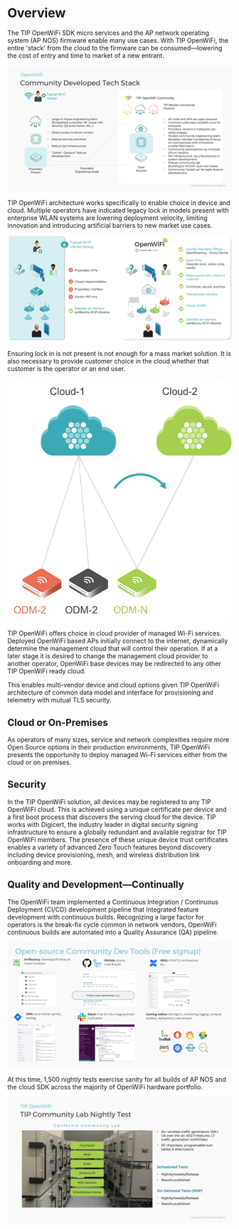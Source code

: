 # Overview

The TIP OpenWiFi SDK micro services and the AP network operating system (AP NOS) firmware enable many use cases. With TIP OpenWiFi, the entire 'stack' from the cloud to the firmware can be consumed—lowering the cost of entry and time to market of a new entrant.

![](../.gitbook/assets/image3.png)

TIP OpenWiFi architecture works specifically to enable choice in device and cloud. Multiple operators have indicated legacy lock in models present with enterprise WLAN systems are lowering deployment velocity, limiting innovation and introducing artificial barriers to new market use cases.

![](<../.gitbook/assets/image (1) (1).png>)

Ensuring lock in is not present is not enough for a mass market solution. It is also necessary to provide customer choice in the cloud whether that customer is the operator or an end user.

![](<../.gitbook/assets/image (2).png>)

TIP OpenWiFi offers choice in cloud provider of managed Wi-Fi services. Deployed OpenWiFi based APs initially connect to the internet, dynamically determine the management cloud that will control their operation. If at a later stage it is desired to change the management cloud provider to another operator, OpenWiFi base devices may be redirected to any other TIP OpenWiFi ready cloud.

This enables multi-vendor device and cloud options given TIP OpenWiFi architecture of common data model and interface for provisioning and telemetry with mutual TLS security.

## Cloud or On-Premises

As operators of many sizes, service and network complexities require more Open Source options in their production environments, TIP OpenWiFi presents the opportunity to deploy managed Wi-Fi services either from the cloud or on premises.

## Security

In the TIP OpenWiFi solution, all devices may be registered to any TIP OpenWiFi cloud. This is achieved using a unique certificate per device and a first boot process that discovers the serving cloud for the device. TIP works with Digicert, the industry leader in digital security signing infrastructure to ensure a globally redundant and available registrar for TIP OpenWiFi members. The presence of these unique device trust certificates enables a variety of advanced Zero Touch features beyond discovery including device provisioning, mesh, and wireless distribution link onboarding and more.

## Quality and Development—Continually

The OpenWiFi team implemented a Continuous Integration / Continuous Deployment (CI/CD) development pipeline that integrated feature development with continuous builds. Recognizing a large factor for operators is the break-fix cycle common in network vendors, OpenWiFi continuous builds are automated into a Quality Assurance (QA) pipeline.

![](../.gitbook/assets/image6.png)

At this time, 1,500 nightly tests exercise sanity for all builds of AP NOS and the cloud SDK across the majority of OpenWiFi hardware portfolio.

![](../.gitbook/assets/image7.png)
